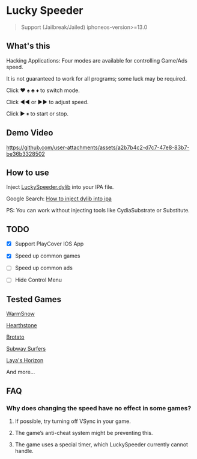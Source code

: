 # Lucky Speeder

> Support (Jailbreak/Jailed) iphoneos-version>=13.0

## What's this

Hacking Applications: Four modes are available for controlling Game/Ads speed.

It is not guaranteed to work for all programs; some luck may be required.

Click ♥️ ♠️ ♣️ ♦️ to switch mode.

Click ◀◀ or ▶▶ to adjust speed.

Click ▶ ⏸ to start or stop.

## Demo Video

https://github.com/user-attachments/assets/a2b7b4c2-d7c7-47e8-83b7-be36b3328502

## How to use

Inject [LuckySpeeder.dylib](https://github.com/kekeimiku/LuckySpeeder/releases) into your IPA file.

Google Search: [How to inject dylib into ipa](https://www.google.com/search?client=safari&rls=en&q=How+to+inject+dylib+into+ipa)

PS: You can work without injecting tools like CydiaSubstrate or Substitute.

## TODO

- [x] Support PlayCover IOS App

- [x] Speed up common games

- [ ] Speed ​​up common ads

- [ ] Hide Control Menu

## Tested Games

[WarmSnow](https://apps.apple.com/us/app/warm-snow/id6447508479)

[Hearthstone](https://apps.apple.com/us/app/hearthstone/id625257520)

[Brotato](https://apps.apple.com/us/app/brotato/id6445884925)

[Subway Surfers](https://apps.apple.com/us/app/subway-surfers/id512939461)

[Laya's Horizon](https://apps.apple.com/us/app/layas-horizon/id1615116545)

And more...

## FAQ

### Why does changing the speed have no effect in some games?

1. If possible, try turning off VSync in your game.

2. The game’s anti-cheat system might be preventing this.

3. The game uses a special timer, which LuckySpeeder currently cannot handle.
